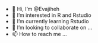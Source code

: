 - 👋 Hi, I’m @Evajiheh
- 👀 I’m interested in R and Rstudio 
- 🌱 I’m currently learning Rstudio
- 💞️ I’m looking to collaborate on ...
- 📫 How to reach me ...

<!---
Evajiheh/Evajiheh is a ✨ special ✨ repository because its `README.md` (this file) appears on your GitHub profile.
You can click the Preview link to take a look at your changes.
--->
